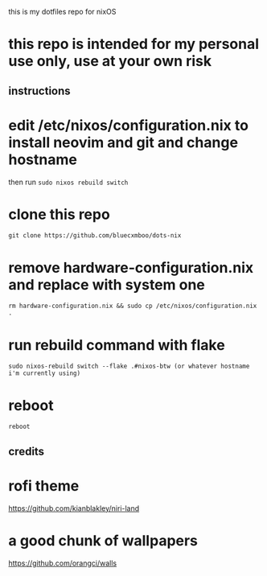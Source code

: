 this is my dotfiles repo for nixOS 

# this repo is intended for my personal use only, use at your own risk 

## instructions

# edit /etc/nixos/configuration.nix to install neovim and git and change hostname 
then run ``sudo nixos rebuild switch``

# clone this repo 
``git clone https://github.com/bluecxmboo/dots-nix``

# remove hardware-configuration.nix and replace with system one 
``rm hardware-configuration.nix && sudo cp /etc/nixos/configuration.nix .``

# run rebuild command with flake
``sudo nixos-rebuild switch --flake .#nixos-btw (or whatever hostname i'm currently using)``

# reboot
``reboot``


## credits

# rofi theme
https://github.com/kianblakley/niri-land

# a good chunk of wallpapers 
https://github.com/orangci/walls

